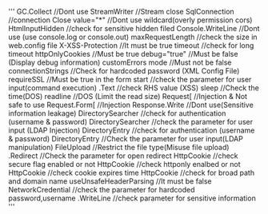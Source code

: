 '''
GC.Collect		//Dont use
StreamWriter		//Stream close
SqlConnection		//connection Close
value="*"			//Dont use wildcard(overly permission cors)
HtmlInputHidden		//check for sensitive hidden filed
Console.WriteLine		//Dont use (use console.log or console.out)
maxRequestLength		//check the size in web.config file
X-XSS-Protection		//It must be true
timeout			//check for long timeout
httpOnlyCookies		//Must be true
debug="true"
		//Must be false (Display debug information)
customErrors mode	//Must not be false
connectionStrings		//Check for hardcoded password (XML Config File)
requireSSL		//Must be true in the form
start			//check the parameter for user input(command execution)
.Text			//check RHS value (XSS)
sleep			//Check the time(DOS)
readline			//DOS (Limit the read size)
Request[			//Injection & Not safe to use
Request.Form[		//Injection
Response.Write		//Dont use(Sensitive information leakage)
DirectorySearcher		//check for authentication (username & password)
DirectorySearcher		//check the parameter for user input (LDAP Injection)
DirectoryEntry		//check for authentication (username & password)
DirectoryEntry		//Check the parameter for user input(LDAP manipulation)
FileUpload		//Restrict the file type(Misuse file upload)
.Redirect			//Check the parameter for open redirect
HttpCookie		//check secure flag enabled or not
HttpCookie		//check httponly enalbed or not
HttpCookie		//check cookie expires time
HttpCookie		//check for broad path and domain name
useUnsafeHeaderParsing	//It must be false
NetworkCredential		//check the parameter for hardcoded password,username
.WriteLine		//check parameter for sensitive information
'''
